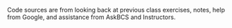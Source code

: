 Code sources are from looking back at previous class exercises, notes, help from Google, and assistance from AskBCS and Instructors.


